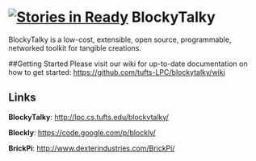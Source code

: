 [![Stories in Ready](https://badge.waffle.io/tufts-lpc/blockytalky.png?label=ready&title=Ready)](https://waffle.io/tufts-lpc/blockytalky)
BlockyTalky
=====
BlockyTalky is a low-cost, extensible, open source, programmable, networked toolkit for tangible creations.

##Getting Started
Please visit our wiki for up-to-date documentation on how to get started: https://github.com/tufts-LPC/blockytalky/wiki

## Links
**BlockyTalky**: 	http://lpc.cs.tufts.edu/blockytalky/

**Blockly**: 		https://code.google.com/p/blockly/

**BrickPi**: 		http://www.dexterindustries.com/BrickPi/
         
